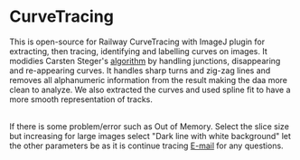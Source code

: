 CurveTracing
========

 This is open-source for Railway CurveTracing with ImageJ plugin for extracting, then tracing, identifying and labelling  curves on images. It modidies Carsten Steger's <a href="http://www.sciencedirect.com/science/article/pii/S107731421200118X">algorithm</a> by handling junctions, disappearing and re-appearing curves. It handles sharp turns and zig-zag lines and removes all alphanumeric information from the result making the daa more clean to analyze. We also extracted the curves and used spline fit to have a more smooth representation of tracks.
<br />
<br />

If there is some problem/error such as Out of Memory. Select the slice size but increasing for large images
select "Dark line with white background"
let the other parameters be as it is
continue tracing
<a href="mailto:mailpriyankabasak20@gmail.com">E-mail</a> for any questions.
